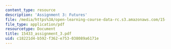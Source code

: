 ```yaml
---
content_type: resource
description: 'Assignment 3: Futures'
file: /media/https%3A/open-learning-course-data-rc.s3.amazonaws.com/15-433-investments-spring-2003/c18221d4b592f362e753038089a6171e_15433_assignment_3.pdf
file_type: application/pdf
resourcetype: Document
title: 15433_assignment_3.pdf
uid: c18221d4-b592-f362-e753-038089a6171e
---
```

